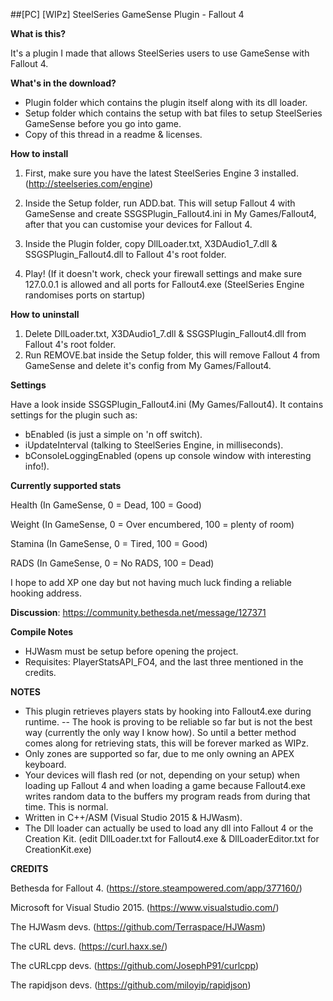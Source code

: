 ##[PC] [WIPz] SteelSeries GameSense Plugin - Fallout 4

**What is this?**

It's a plugin I made that allows SteelSeries users to use GameSense with Fallout 4.

**What's in the download?**

- Plugin folder which contains the plugin itself along with its dll loader.
- Setup folder which contains the setup with bat files to setup SteelSeries GameSense before you go into game.
- Copy of this thread in a readme & licenses.

**How to install**

1. First, make sure you have the latest SteelSeries Engine 3 installed. (http://steelseries.com/engine)

2. Inside the Setup folder, run ADD.bat. This will setup Fallout 4 with GameSense and create SSGSPlugin_Fallout4.ini in My Games/Fallout4, after that you can customise your devices for Fallout 4.

3. Inside the Plugin folder, copy DllLoader.txt, X3DAudio1_7.dll & SSGSPlugin_Fallout4.dll to Fallout 4's root folder.

4. Play! (If it doesn't work, check your firewall settings and make sure 127.0.0.1 is allowed and all ports for Fallout4.exe (SteelSeries Engine randomises ports on startup)

**How to uninstall**

1. Delete DllLoader.txt, X3DAudio1_7.dll & SSGSPlugin_Fallout4.dll from Fallout 4's root folder.
2. Run REMOVE.bat inside the Setup folder, this will remove Fallout 4 from GameSense and delete it's config from My Games/Fallout4.

**Settings**

Have a look inside SSGSPlugin_Fallout4.ini (My Games/Fallout4). It contains settings for the plugin such as:
- bEnabled (is just a simple on 'n off switch).
- iUpdateInterval (talking to SteelSeries Engine, in milliseconds).
- bConsoleLoggingEnabled (opens up console window with interesting info!).

**Currently supported stats**

Health (In GameSense, 0 = Dead, 100 = Good)

Weight (In GameSense, 0 = Over encumbered, 100 = plenty of room)

Stamina (In GameSense, 0 = Tired, 100 = Good)

RADS (In GameSense, 0 = No RADS, 100 = Dead)

I hope to add XP one day but not having much luck finding a reliable hooking address.

**Discussion**: https://community.bethesda.net/message/127371

**Compile Notes**

- HJWasm must be setup before opening the project.
- Requisites: PlayerStatsAPI_FO4, and the last three mentioned in the credits.

**NOTES**

- This plugin retrieves players stats by hooking into Fallout4.exe during runtime.
-- The hook is proving to be reliable so far but is not the best way (currently the only way I know how). So until a better method comes along for retrieving stats, this will be forever marked as WIPz.
- Only zones are supported so far, due to me only owning an APEX keyboard.
- Your devices will flash red (or not, depending on your setup) when loading up Fallout 4 and when loading a game because Fallout4.exe writes random data to the buffers my program reads from during that time. This is normal.
- Written in C++/ASM (Visual Studio 2015 & HJWasm).
- The Dll loader can actually be used to load any dll into Fallout 4 or the Creation Kit. (edit DllLoader.txt for Fallout4.exe & DllLoaderEditor.txt for CreationKit.exe)

**CREDITS**

Bethesda for Fallout 4. (https://store.steampowered.com/app/377160/)

Microsoft for Visual Studio 2015. (https://www.visualstudio.com/)

The HJWasm devs. (https://github.com/Terraspace/HJWasm)

The cURL devs. (https://curl.haxx.se/)

The cURLcpp devs. (https://github.com/JosephP91/curlcpp)

The rapidjson devs. (https://github.com/miloyip/rapidjson)
